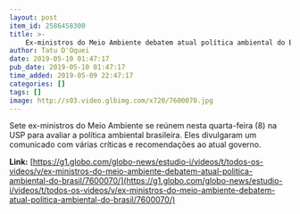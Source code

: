 ```yaml
---
layout: post
item_id: 2586458300
title: >-
    Ex-ministros do Meio Ambiente debatem atual política ambiental do Brasil
author: Tatu D'Oquei
date: 2019-05-10 01:47:17
pub_date: 2019-05-10 01:47:17
time_added: 2019-05-09 22:47:17
categories: []
tags: []
image: http://s03.video.glbimg.com/x720/7600070.jpg
---
```


Sete ex-ministros do Meio Ambiente se reúnem nesta quarta-feira (8) na USP para avaliar a política ambiental brasileira. Eles divulgaram um comunicado com várias críticas e recomendações ao atual governo.

**Link:** [https://g1.globo.com/globo-news/estudio-i/videos/t/todos-os-videos/v/ex-ministros-do-meio-ambiente-debatem-atual-politica-ambiental-do-brasil/7600070/](https://g1.globo.com/globo-news/estudio-i/videos/t/todos-os-videos/v/ex-ministros-do-meio-ambiente-debatem-atual-politica-ambiental-do-brasil/7600070/)

